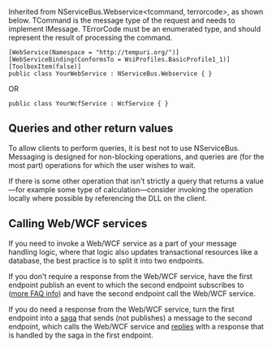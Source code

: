 <!--
title: "How to Expose an NServiceBus Endpoint as a Web/WCF Service?"
tags: 
-->

Inherited from NServiceBus.Webservice<tcommand, terrorcode>, as shown below. TCommand is the message type of the request and needs to implement IMessage. TErrorCode must be an enumerated type, and should represent the result of processing the command.

    [WebService(Namespace = "http://tempuri.org/")]
    [WebServiceBinding(ConformsTo = WsiProfiles.BasicProfile1_1)]
    [ToolboxItem(false)]
    public class YourWebService : NServiceBus.Webservice { }

OR

    public class YourWcfService : WcfService { }

Queries and other return values
-------------------------------

To allow clients to perform queries, it is best not to use NServiceBus. Messaging is designed for non-blocking operations, and queries are (for the most part) operations for which the user wishes to wait.

If there is some other operation that isn't strictly a query that returns a value—for example some type of calculation—consider invoking the operation locally where possible by referencing the DLL on the client.

Calling Web/WCF services
------------------------

If you need to invoke a Web/WCF service as a part of your message handling logic, where that logic also updates transactional resources like a database, the best practice is to split it into two endpoints.

If you don't require a response from the Web/WCF service, have the first endpoint publish an event to which the second endpoint subscribes to
([more FAQ info](how-do-i-publish-a-message)) and have the second endpoint call the Web/WCF service.

If you do need a response from the Web/WCF service, turn the first endpoint into a [saga](sagas-in-nservicebus.md) that sends (not publishes) a message to the second endpoint, which calls the Web/WCF service and
[replies](how-do-i-reply-to-a-message.md) with a response that is handled by the saga in the first endpoint.

